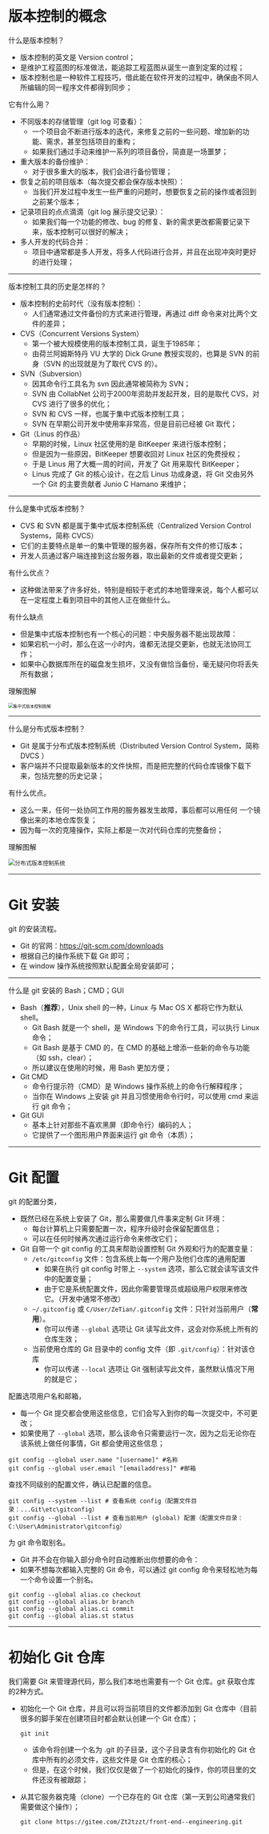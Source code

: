 # 版本控制的概念

什么是版本控制？

- 版本控制的英文是 Version control；
- 是维护工程蓝图的标准做法，能追踪工程蓝图从诞生一直到定案的过程；
- 版本控制也是一种软件工程技巧，借此能在软件开发的过程中，确保由不同人所编辑的同一程序文件都得到同步；

它有什么用？

- 不同版本的存储管理（git log 可查看）：
	- 一个项目会不断进行版本的迭代，来修复之前的一些问题、增加新的功能、需求，甚至包括项目的重构；
	- 如果我们通过手动来维护一系列的项目备份，简直是一场噩梦；
- 重大版本的备份维护：
	- 对于很多重大的版本，我们会进行备份管理；
- 恢复之前的项目版本（每次提交都会保存版本快照）：
	- 当我们开发过程中发生一些严重的问题时，想要恢复之前的操作或者回到之前某个版本；
- 记录项目的点点滴滴（git log 展示提交记录）：
	- 如果我们每一个功能的修改、bug 的修复、新的需求更改都需要记录下来，版本控制可以很好的解决；
- 多人开发的代码合并：
	- 项目中通常都是多人开发，将多人代码进行合并，并且在出现冲突时更好的进行处理；

-----

版本控制工具的历史是怎样的？

- 版本控制的史前时代（没有版本控制）：
	- 人们通常通过文件备份的方式来进行管理，再通过 diff 命令来对比两个文件的差异；
- CVS（Concurrent Versions System）
	- 第一个被大规模使用的版本控制工具，诞生于1985年；
	- 由荷兰阿姆斯特丹 VU 大学的 Dick Grune 教授实现的，也算是 SVN 的前身（SVN 的出现就是为了取代 CVS 的）。
- SVN（Subversion）
	- 因其命令行工具名为 svn 因此通常被简称为 SVN；
	- SVN 由 CollabNet 公司于2000年资助并发起开发，目的是取代 CVS，对 CVS 进行了很多的优化；
	- SVN 和 CVS 一样，也属于集中式版本控制工具；
	- SVN 在早期公司开发中使用率非常高，但是目前已经被 Git 取代；
- Git（Linus 的作品）
	- 早期的时候，Linux 社区使用的是 BitKeeper 来进行版本控制；
	- 但是因为一些原因，BitKeeper 想要收回对 Linux 社区的免费授权；
	- 于是 Linus 用了大概一周的时间，开发了 Git 用来取代 BitKeeper；
	- Linus 完成了 Git 的核心设计，在之后 Linus 功成身退，将 Git 交由另外一个 Git 的主要贡献者 Junio C Hamano 来维护；

-----

什么是集中式版本控制？

- CVS 和 SVN 都是属于集中式版本控制系统（Centralized Version Control Systems，简称 CVCS）
- 它们的主要特点是单一的集中管理的服务器，保存所有文件的修订版本；
- 开发人员通过客户端连接到这台服务器，取出最新的文件或者提交更新；

有什么优点？

- 这种做法带来了许多好处，特别是相较于老式的本地管理来说，每个人都可以在一定程度上看到项目中的其他人正在做些什么。

有什么缺点

- 但是集中式版本控制也有一个核心的问题：中央服务器不能出现故障：
- 如果宕机一小时，那么在这一小时内，谁都无法提交更新，也就无法协同工作；
- 如果中心数据库所在的磁盘发生损坏，又没有做恰当备份，毫无疑问你将丢失所有数据；

理解图解

<img src="NodeAssets/集中版本控制图解.jpg" alt="集中式版本控制图解" style="zoom:60%;" />

-----

什么是分布式版本控制？

- Git 是属于分布式版本控制系统（Distributed Version Control System，简称 DVCS ）
- 客户端并不只提取最新版本的文件快照，而是把完整的代码仓库镜像下载下来，包括完整的历史记录；

有什么优点。

- 这么一来，任何一处协同工作用的服务器发生故障，事后都可以用任何 一个镜像出来的本地仓库恢复；
- 因为每一次的克隆操作，实际上都是一次对代码仓库的完整备份；

理解图解

<img src="NodeAssets/分布式版本控制系统.jpg" alt="分布式版本控制系统" style="zoom:80%;" />

-----

# Git 安装

git 的安装流程。

- Git 的官网：https://git-scm.com/downloads 
- 根据自己的操作系统下载 Git 即可；
- 在 window 操作系统按照默认配置全局安装即可；

-----

什么是 git 安装的 Bash；CMD；GUI

- Bash（**推荐**），Unix shell 的一种，Linux 与 Mac OS X 都将它作为默认 shell。 
	- Git Bash 就是一个 shell，是 Windows 下的命令行工具，可以执行 Linux 命令； 
	- Git Bash 是基于 CMD 的，在 CMD 的基础上增添一些新的命令与功能（如 ssh，clear）；
	- 所以建议在使用的时候，用 Bash 更加方便；
- Git CMD 
	- 命令行提示符（CMD）是 Windows 操作系统上的命令行解释程序； 
	- 当你在 Windows 上安装 git 并且习惯使用命令行时，可以使用 cmd 来运行 git 命令；
- Git GUI 
	- 基本上针对那些不喜欢黑屏（即命令行）编码的人；
	- 它提供了一个图形用户界面来运行 git 命令（本质）；

-----

# Git 配置

git 的配置分类，

- 既然已经在系统上安装了 Git，那么需要做几件事来定制 Git 环境： 
  - 每台计算机上只需要配置一次，程序升级时会保留配置信息； 
  - 可以在任何时候再次通过运行命令来修改它们；
- Git 自带一个 git config 的工具来帮助设置控制 Git 外观和行为的配置变量： 
  - `/etc/gitconfig` 文件：包含系统上每一个用户及他们仓库的通用配置 
    - 如果在执行 git config 时带上 `--system` 选项，那么它就会读写该文件中的配置变量； 
    - 由于它是系统配置文件，因此你需要管理员或超级用户权限来修改它。（开发中通常不修改）
  - `~/.gitconfig` 或 `C/User/ZeTian/.gitconfig` 文件：只针对当前用户（**常用**）。
    - 你可以传递 `--global` 选项让 Git 读写此文件，这会对你系统上所有的仓库生效；
  - 当前使用仓库的 Git 目录中的 config 文件（即 `.git/config`）：针对该仓库
    - 你可以传递 `--local` 选项让 Git 强制读写此文件，虽然默认情况下用的就是它；

配置选项用户名和邮箱，

- 每一个 Git 提交都会使用这些信息，它们会写入到你的每一次提交中，不可更改； 
- 如果使用了 `--global` 选项，那么该命令只需要运行一次，因为之后无论你在该系统上做任何事情，Git 都会使用这些信息；

```shell
git config --global user.name "[username]" #名称
git config --global user.email "[emailaddress]" #邮箱
```

查找不同级别的配置文件，确认已配置的信息。

```shell
git config --system --list # 查看系统 config（配置文件目录：...Git\etc\gitconfig）
git config --global --list # 查看当前用户 (global) 配置（配置文件目录：C:\User\Administrator\gitconfig）
```

为 git 命令取别名。

- Git 并不会在你输入部分命令时自动推断出你想要的命令： 
- 如果不想每次都输入完整的 Git 命令，可以通过 git config 命令来轻松地为每一个命令设置一个别名。

```shell
git config --global alias.co checkout
git config --global alias.br branch
git config --global alias.ci commit
git config --global alias.st status
```


-----

# 初始化 Git 仓库

我们需要 Git 来管理源代码，那么我们本地也需要有一个 Git 仓库。git 获取仓库的2种方式。

- 初始化一个 Git 仓库，并且可以将当前项目的文件都添加到 Git 仓库中（目前很多的脚手架在创建项目时都会默认创建一个 Git 仓库）； 

  ```shell
  git init
  ```

  - 该命令将创建一个名为 .git 的子目录，这个子目录含有你初始化的 Git 仓库中所有的必须文件，这些文件是 Git 仓库的核心； 
  - 但是，在这个时候，我们仅仅是做了一个初始化的操作，你的项目里的文件还没有被跟踪；
  
- 从其它服务器克隆（clone）一个已存在的 Git 仓库（第一天到公司通常我们需要做这个操作）；

  ```shell
  git clone https://gitee.com/Zt2tzzt/front-end--engineering.git
  ```
